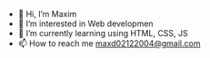 - 👋 Hi, I’m Maxim
- 👀 I’m interested in Web developmen
- 🌱 I’m currently learning using HTML, CSS, JS
- 📫 How to reach me maxd02122004@gmail.com

<!---
maximdavidson/maximdavidson is a ✨ special ✨ repository because its `README.md` (this file) appears on your GitHub profile.
You can click the Preview link to take a look at your changes.
--->
